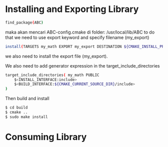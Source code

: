 # Installing and Exporting Library
``` bash
find_package(ABC)
```

maka akan mencari ABC-config.cmake di folder: /usr/local/lib/ABC
to do that we need to use export keyword and specify filename (my_export)

``` bash
install(TARGETS my_math EXPORT my_export DESTINATION ${CMAKE_INSTALL_PREFIX}/lib/my_math)
```

we also need to install the export file (my_export).

We also need to add generator expression in the target_include_directories
``` bash
target_include_directories( my_math PUBLIC
    $<INSTALL_INTERFACE:include>
    $<BUILD_INTERFACE:${CMAKE_CURRENT_SOURCE_DIR}/include>
)
```

Then build and install
``` bash
$ cd build
$ cmake ..
$ sudo make install
```

# Consuming Library